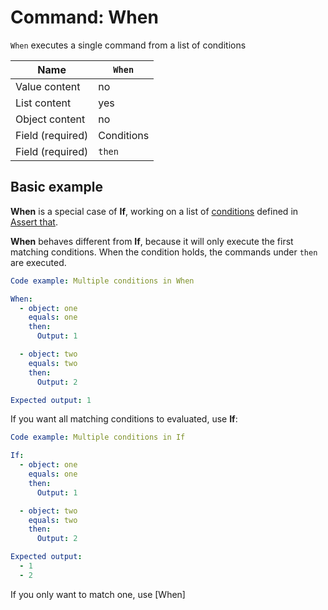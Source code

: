 # Command: When

`When` executes a single command from a list of conditions

| Name             | `When`     |
|------------------|------------|
| Value content    | no         |
| List content     | yes        |
| Object content   | no         |
| Field (required) | Conditions |
| Field (required) | `then`     |

## Basic example

**When** is a special case of **If**, working on a list of [conditions](../testing/Assert%20that.md#conditions) defined
in [Assert that](../testing/Assert%20that.md).

**When** behaves different from **If**, because it will only execute the first matching conditions. When the condition holds, the commands under `then` are
executed.

```yaml
Code example: Multiple conditions in When

When:
  - object: one
    equals: one
    then:
      Output: 1

  - object: two
    equals: two
    then:
      Output: 2

Expected output: 1
```

If you want all matching conditions to evaluated, use **If**:

```yaml
Code example: Multiple conditions in If

If:
  - object: one
    equals: one
    then:
      Output: 1

  - object: two
    equals: two
    then:
      Output: 2

Expected output:
  - 1
  - 2
```

If you only want to match one, use [When]


